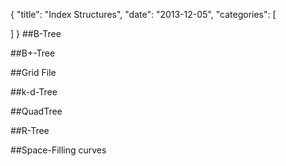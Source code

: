 {
  "title": "Index Structures",
  "date": "2013-12-05",
  "categories": [

  ]
}
##B-Tree

##B+-Tree

##Grid File

##k-d-Tree

##QuadTree

##R-Tree

##Space-Filling curves
